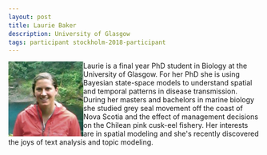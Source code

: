```yaml
---
layout: post
title: Laurie Baker
description: University of Glasgow
tags: participant stockholm-2018-participant
---
```

<img align="left" width="150" height="150" src="/events/2018-04-stockholm/people/baker_laurie.jpg" alt="Laurie Baker"/>Laurie is a final year PhD student in Biology at the University of Glasgow. For her PhD she is using Bayesian state-space models to understand spatial and temporal patterns in disease transmission. During her masters and bachelors in marine biology she studied grey seal movement off the coast of Nova Scotia and the effect of management decisions on the Chilean pink cusk-eel fishery. Her interests are in spatial modeling and she's recently discovered the joys of text analysis and topic modeling.  

<a href="https://twitter.com/llbaker1707" title="Twitter" target="_blank"
rel="noopener">
  <i class="fa fa-twitter fa-2x" style="color:#4FB3A9"></i>
</a>